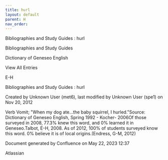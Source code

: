 ```yaml
---
title: hurl
layout: default
parent: H
nav_order:
---
```


Bibliographies and Study Guides : hurl

Bibliographies and Study Guides

Dictionary of Geneseo English

View All Entries

E-H

Bibliographies and Study Guides : hurl

Created by  Unknown User (met6), last modified by  Unknown User (spe1) on Nov 20, 2012

Verb Vomit; &quot;When my dog ate...the baby squirrel, I hurled.&quot;Source: Dictionary of Geneseo English, Spring 1992 - Kocher- 2006Of those surveyed in 2008, 77.3% knew this word, and 0% learned it in Geneseo.Talbot, E-H, 2008. As of 2012, 100% of students surveyed know this word. 0% believe it is of local origins.(Endress, G-M, 2012)

Document generated by Confluence on May 22, 2023 12:37

Atlassian
